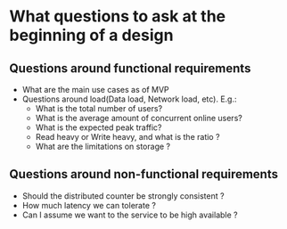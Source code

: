 # What questions to ask at the beginning of a design

## Questions around functional requirements

* What are the main use cases as of MVP
* Questions around load(Data load, Network load, etc). E.g.:
  * What is the total number of users?
  * What is the average amount of concurrent online users?
  * What is the expected peak traffic?
  * Read heavy or Write heavy, and what is the ratio ?
  * What are the limitations on storage ?

## Questions around non-functional requirements

* Should the distributed counter be strongly consistent ?
* How much latency we can tolerate ?
* Can I assume we want to the service to be high available ?